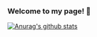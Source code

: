 ### Welcome to my page! 👋

[![Anurag's github stats](https://github-readme-stats.vercel.app/api?username=CeceStar&show_icons=true&theme=dark)](https://github.com/anuraghazra/github-readme-stats)

<!--
**CeceStar/CeceStar** is a ✨ _special_ ✨ repository because its `README.md` (this file) appears on your GitHub profile.

Here are some ideas to get you started:

- 🔭 I’m currently working on ...
- 🌱 I’m currently learning ...
- 👯 I’m looking to collaborate on ...
- 🤔 I’m looking for help with ...
- 💬 Ask me about ...
- 📫 How to reach me: ...
- 😄 Pronouns: ...
- ⚡ Fun fact: ...
-->
